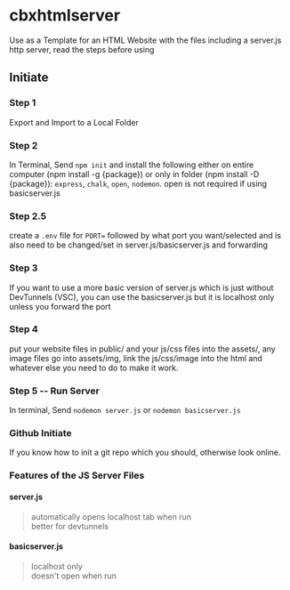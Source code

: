 
# cbxhtmlserver

Use as a Template for an HTML Website with the files including a server.js http server, read the steps before using

## Initiate

### Step 1

Export and Import to a Local Folder

### Step 2

In Terminal, Send `npm init` and install the following either on entire computer (npm install -g {package}) or only in folder (npm install -D {package}): `express`, `chalk`, `open`, `nodemon`. open is not required if using basicserver.js

### Step 2.5

create a `.env` file for `PORT=` followed by what port you want/selected and is also need to be changed/set in server.js/basicserver.js and forwarding

### Step 3

If you want to use a more basic version of server.js which is just without DevTunnels (VSC), you can use the basicserver.js but it is localhost only unless you forward the port

### Step 4

put your website files in public/ and your js/css files into the assets/, any image files go into assets/img, link the js/css/image into the html and whatever else you need to do to make it work.

### Step 5 -- Run Server

In terminal, Send `nodemon server.js` or `nodemon basicserver.js`

### Github Initiate

If you know how to init a git repo which you should, otherwise look online.

### Features of the JS Server Files

#### server.js
> automatically opens localhost tab when run\
> better for devtunnels
#### basicserver.js
> localhost only\
> doesn't open when run
